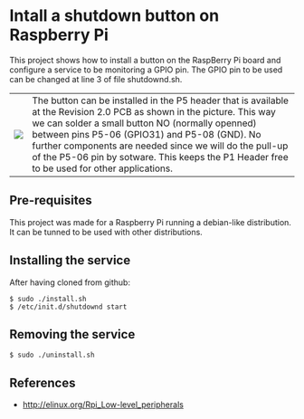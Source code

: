 Intall a shutdown button on Raspberry Pi
=======

This project shows how to install a button on the RaspBerry Pi board and configure a service to be monitoring a GPIO pin. The GPIO pin to be used can be changed at line 3 of file shutdownd.sh. 

<table>
  <tr>
    <td>
      <img src="https://raw.github.com/engpedrorafael/shutdownd/master/doc/images/connectorP5.jpg"/>
    </td>
    <td>
      The button can be installed in the P5 header that is available at the Revision 2.0 PCB as shown in the picture.
      This way we can solder a small button NO (normally openned) between pins P5-06 (GPIO31) and P5-08 (GND). No further components are needed since we will do the pull-up of the P5-06 pin by sotware.
      This keeps the P1 Header free to be used for other applications.
    </td>
  </tr>
</table>

Pre-requisites
--------------
This project was made for a Raspberry Pi running a debian-like distribution.
It can be tunned to be used with other distributions.

Installing the service
------------------------------------
After having cloned from github:

    $ sudo ./install.sh
    $ /etc/init.d/shutdownd start

Removing the service
------------------------------------

    $ sudo ./uninstall.sh


References
----------
* http://elinux.org/Rpi_Low-level_peripherals
